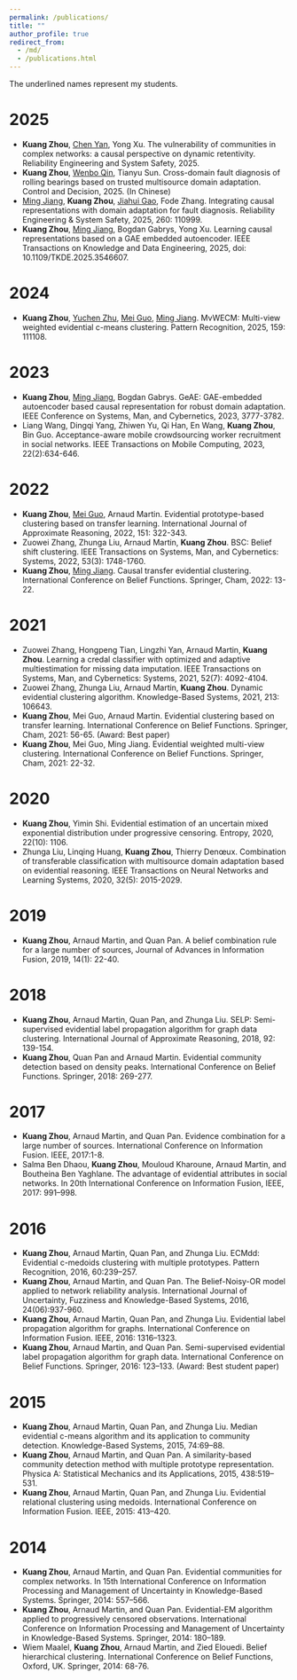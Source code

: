 ```yaml
---
permalink: /publications/
title: ""
author_profile: true
redirect_from: 
  - /md/
  - /publications.html
---
```


The underlined names represent my students.

# 2025

- **Kuang Zhou**, <u>Chen Yan</u>, Yong Xu. The vulnerability of communities in complex networks: a causal perspective on dynamic retentivity. Reliability Engineering and System Safety, 2025. 
- **Kuang Zhou**, <u>Wenbo Qin</u>, Tianyu Sun. Cross-domain fault diagnosis of rolling bearings based on trusted multisource domain adaptation. Control and Decision, 2025. (In Chinese)
- <u>Ming Jiang</u>, **Kuang Zhou**, <u>Jiahui Gao</u>, Fode Zhang. Integrating causal representations with domain adaptation for fault diagnosis. Reliability Engineering & System Safety, 2025, 260: 110999. 
- **Kuang Zhou**, <u>Ming Jiang</u>, Bogdan Gabrys, Yong Xu. Learning causal representations based on a GAE embedded autoencoder. IEEE Transactions on Knowledge and Data Engineering, 2025, doi: 10.1109/TKDE.2025.3546607. 

# 2024 

- **Kuang Zhou**, <u>Yuchen Zhu</u>, <u>Mei Guo</u>, <u>Ming Jiang</u>. MvWECM: Multi-view weighted evidential c-means clustering. Pattern Recognition, 2025, 159: 111108.

# 2023

- **Kuang Zhou**, <u>Ming Jiang</u>, Bogdan Gabrys. GeAE: GAE-embedded autoencoder based causal representation for robust domain adaptation. IEEE Conference on Systems, Man, and Cybernetics, 2023, 3777-3782.
- Liang Wang, Dingqi Yang, Zhiwen Yu, Qi Han, En Wang, **Kuang Zhou**, Bin Guo. Acceptance-aware mobile crowdsourcing worker recruitment in social networks. IEEE Transactions on Mobile Computing, 2023, 22(2):634-646.

# 2022

- **Kuang Zhou**, <u>Mei Guo</u>, Arnaud Martin. Evidential prototype-based clustering based on transfer learning. International Journal of Approximate Reasoning, 2022, 151: 322-343. 
- Zuowei Zhang, Zhunga Liu, Arnaud Martin, **Kuang Zhou**. BSC: Belief shift clustering. IEEE Transactions on Systems, Man, and Cybernetics: Systems, 2022, 53(3): 1748-1760.
- **Kuang Zhou**, <u>Ming Jiang</u>. Causal transfer evidential clustering. International Conference on Belief Functions. Springer, Cham, 2022: 13-22.

# 2021

- Zuowei Zhang, Hongpeng Tian, Lingzhi Yan, Arnaud Martin, **Kuang Zhou**. Learning a credal classifier with optimized and adaptive multiestimation for missing data imputation. IEEE Transactions on Systems, Man, and Cybernetics: Systems, 2021, 52(7): 4092-4104.
- Zuowei Zhang, Zhunga Liu, Arnaud Martin, **Kuang Zhou**. Dynamic evidential clustering algorithm. Knowledge-Based Systems, 2021, 213: 106643.
- **Kuang Zhou**, Mei Guo, Arnaud Martin. Evidential clustering based on transfer learning. International Conference on Belief Functions. Springer, Cham, 2021: 56-65. (Award: Best paper)
- **Kuang Zhou**, Mei Guo, Ming Jiang. Evidential weighted multi-view clustering. International Conference on Belief Functions. Springer, Cham, 2021: 22-32.

# 2020

- **Kuang Zhou**, Yimin Shi. Evidential estimation of an uncertain mixed exponential distribution under progressive censoring. Entropy, 2020, 22(10): 1106.
- Zhunga Liu, Linqing Huang, **Kuang Zhou**, Thierry Denœux. Combination of transferable classification with multisource domain adaptation based on evidential reasoning. IEEE Transactions on Neural Networks and Learning Systems, 2020, 32(5): 2015-2029.

# 2019

- **Kuang Zhou**, Arnaud Martin, and Quan Pan. A belief combination rule for a large number of sources, Journal of Advances in Information Fusion, 2019, 14(1): 22-40.

# 2018

- **Kuang Zhou**, Arnaud Martin, Quan Pan, and Zhunga Liu. SELP: Semi-supervised evidential label propagation algorithm for graph data clustering. International Journal of Approximate Reasoning, 2018, 92: 139-154.
- **Kuang Zhou**, Quan Pan and Arnaud Martin. Evidential community detection based on density peaks. International Conference on Belief Functions. Springer, 2018: 269-277.


# 2017

- **Kuang Zhou**, Arnaud Martin, and Quan Pan. Evidence combination for a large number of sources. International Conference on Information Fusion. IEEE, 2017:1-8.
- Salma Ben Dhaou, **Kuang Zhou**, Mouloud Kharoune, Arnaud Martin, and Boutheina Ben Yaghlane. The advantage of evidential attributes in social networks. In 20th International Conference on Information Fusion, IEEE, 2017: 991–998.

# 2016

- **Kuang Zhou**, Arnaud Martin, Quan Pan, and Zhunga Liu. ECMdd: Evidential c-medoids clustering with multiple prototypes. Pattern Recognition, 2016, 60:239–257.
- **Kuang Zhou**, Arnaud Martin, and Quan Pan. The Belief-Noisy-OR model applied to network reliability analysis. International Journal of Uncertainty, Fuzziness and Knowledge-Based Systems, 2016, 24(06):937-960.
- **Kuang Zhou**, Arnaud Martin, Quan Pan, and Zhunga Liu. Evidential label propagation algorithm for graphs. International Conference on Information Fusion. IEEE, 2016: 1316–1323.
- **Kuang Zhou**, Arnaud Martin, and Quan Pan. Semi-supervised evidential label propagation algorithm for graph data. International Conference on Belief Functions. Springer, 2016: 123–133. (Award: Best student paper)

# 2015

- **Kuang Zhou**, Arnaud Martin, Quan Pan, and Zhunga Liu. Median evidential c-means algorithm and its application to community detection. Knowledge-Based Systems, 2015, 74:69–88.
- **Kuang Zhou**, Arnaud Martin, and Quan Pan. A similarity-based community detection method with multiple prototype representation. Physica A: Statistical Mechanics and its Applications, 2015, 438:519–531.
- **Kuang Zhou**, Arnaud Martin, Quan Pan, and Zhunga Liu. Evidential relational clustering using medoids. International Conference on Information Fusion. IEEE, 2015: 413–420.

# 2014

- **Kuang Zhou**, Arnaud Martin, and Quan Pan. Evidential communities for complex networks. In 15th International Conference on Information Processing and Management of Uncertainty in Knowledge-Based Systems. Springer, 2014: 557–566.
- **Kuang Zhou**, Arnaud Martin, and Quan Pan. Evidential-EM algorithm applied to progressively censored observations. International Conference on Information Processing and Management of Uncertainty in Knowledge-Based Systems. Springer, 2014: 180–189.
- Wiem Maalel, **Kuang Zhou**, Arnaud Martin, and Zied Elouedi. Belief hierarchical clustering. International Conference on Belief Functions, Oxford, UK. Springer, 2014: 68-76.



